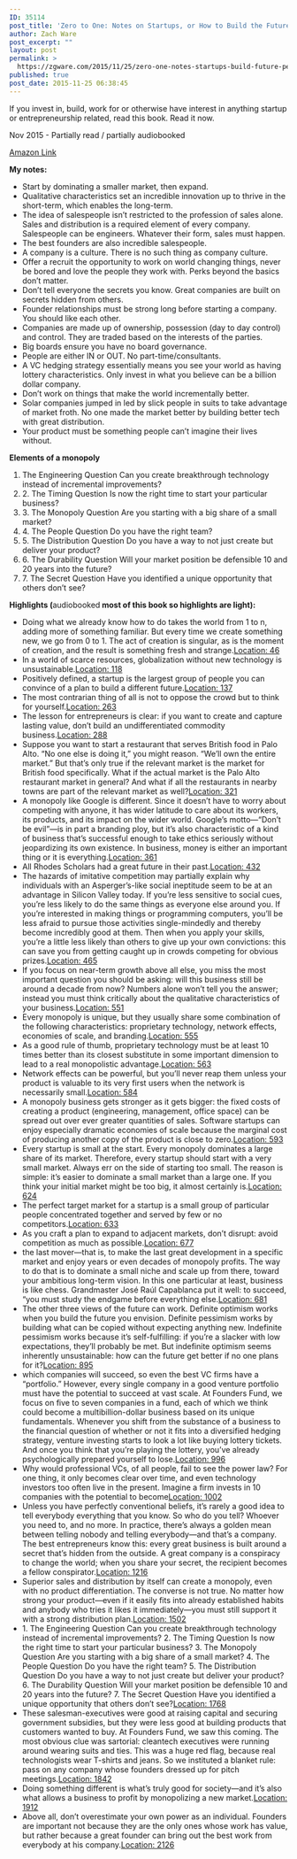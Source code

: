 ```yaml
---
ID: 35114
post_title: 'Zero to One: Notes on Startups, or How to Build the Future &#8211; Peter Thiel, Blake Masters'
author: Zach Ware
post_excerpt: ""
layout: post
permalink: >
  https://zgware.com/2015/11/25/zero-one-notes-startups-build-future-peter-thiel-blake-masters/
published: true
post_date: 2015-11-25 06:38:45
---
```

If you invest in, build, work for or otherwise have interest in anything startup or entrepreneurship related, read this book. Read it now.<!--more-->

Nov 2015 - Partially read / partially audiobooked

<a href="http://www.amazon.com/Zero-One-Notes-Startups-Future/dp/0804139296/ref=sr_1_1?s=books&amp;ie=UTF8&amp;qid=1457188732&amp;sr=1-1&amp;keywords=zero+to+one">Amazon Link</a>
<div>
<div><strong>My notes:</strong></div>
<ul>
	<li>Start by dominating a smaller market, then expand.</li>
	<li>Qualitative characteristics set an incredible innovation up to thrive in the short-term, which enables the long-term.</li>
	<li>The idea of salespeople isn’t restricted to the profession of sales alone. Sales and distribution is a required element of every company. Salespeople can be engineers. Whatever their form, sales must happen.</li>
	<li>The best founders are also incredible salespeople.</li>
	<li>A company is a culture. There is no such thing as company culture.</li>
	<li>Offer a recruit the opportunity to work on world changing things, never be bored and love the people they work with. Perks beyond the basics don’t matter.</li>
	<li>Don’t tell everyone the secrets you know. Great companies are built on secrets hidden from others.</li>
	<li>Founder relationships must be strong long before starting a company. You should like each other.</li>
	<li>Companies are made up of ownership, possession (day to day control) and control. They are traded based on the interests of the parties.</li>
	<li>Big boards ensure you have no board governance.</li>
	<li>People are either IN or OUT. No part-time/consultants.</li>
	<li>A VC hedging strategy essentially means you see your world as having lottery characteristics. Only invest in what you believe can be a billion dollar company.</li>
	<li>Don’t work on things that make the world incrementally better.</li>
	<li>Solar companies jumped in led by slick people in suits to take advantage of market froth. No one made the market better by building better tech with great distribution.</li>
	<li>Your product must be something people can’t imagine their lives without.</li>
</ul>
<div></div>
<div><strong>Elements of a monopoly</strong></div>
<div></div>
<ol>
	<li>The Engineering Question Can you create breakthrough technology instead of incremental improvements?</li>
	<li>2. The Timing Question Is now the right time to start your particular business?</li>
	<li>3. The Monopoly Question Are you starting with a big share of a small market?</li>
	<li>4. The People Question Do you have the right team?</li>
	<li>5. The Distribution Question Do you have a way to not just create but deliver your product?</li>
	<li>6. The Durability Question Will your market position be defensible 10 and 20 years into the future?</li>
	<li>7. The Secret Question Have you identified a unique opportunity that others don’t see?</li>
</ol>
<div></div>
<div><strong>Highlights (</strong>audiobooked<strong> most of this book so highlights are light):</strong></div>
<div></div>
<ul>
	<li>Doing what we already know how to do takes the world from 1 to n, adding more of something familiar. But every time we create something new, we go from 0 to 1. The act of creation is singular, as is the moment of creation, and the result is something fresh and strange.<a href="//book?action=open&amp;asin=B00J6YBOFQ&amp;location=46" target="_window">Location: 46</a></li>
	<li>In a world of scarce resources, globalization without new technology is unsustainable.<a href="//book?action=open&amp;asin=B00J6YBOFQ&amp;location=118" target="_window">Location: 118</a></li>
	<li>Positively defined, a startup is the largest group of people you can convince of a plan to build a different future.<a href="//book?action=open&amp;asin=B00J6YBOFQ&amp;location=137" target="_window">Location: 137</a></li>
	<li>The most contrarian thing of all is not to oppose the crowd but to think for yourself.<a href="//book?action=open&amp;asin=B00J6YBOFQ&amp;location=263" target="_window">Location: 263</a></li>
	<li>The lesson for entrepreneurs is clear: if you want to create and capture lasting value, don’t build an undifferentiated commodity business.<a href="//book?action=open&amp;asin=B00J6YBOFQ&amp;location=288" target="_window">Location: 288</a></li>
	<li>Suppose you want to start a restaurant that serves British food in Palo Alto. “No one else is doing it,” you might reason. “We’ll own the entire market.” But that’s only true if the relevant market is the market for British food specifically. What if the actual market is the Palo Alto restaurant market in general? And what if all the restaurants in nearby towns are part of the relevant market as well?<a href="//book?action=open&amp;asin=B00J6YBOFQ&amp;location=321" target="_window">Location: 321</a></li>
	<li>A monopoly like Google is different. Since it doesn’t have to worry about competing with anyone, it has wider latitude to care about its workers, its products, and its impact on the wider world. Google’s motto—“Don’t be evil”—is in part a branding ploy, but it’s also characteristic of a kind of business that’s successful enough to take ethics seriously without jeopardizing its own existence. In business, money is either an important thing or it is everything.<a href="//book?action=open&amp;asin=B00J6YBOFQ&amp;location=361" target="_window">Location: 361</a></li>
	<li>All Rhodes Scholars had a great future in their past.<a href="//book?action=open&amp;asin=B00J6YBOFQ&amp;location=432" target="_window">Location: 432</a></li>
	<li>The hazards of imitative competition may partially explain why individuals with an Asperger’s-like social ineptitude seem to be at an advantage in Silicon Valley today. If you’re less sensitive to social cues, you’re less likely to do the same things as everyone else around you. If you’re interested in making things or programming computers, you’ll be less afraid to pursue those activities single-mindedly and thereby become incredibly good at them. Then when you apply your skills, you’re a little less likely than others to give up your own convictions: this can save you from getting caught up in crowds competing for obvious prizes.<a href="//book?action=open&amp;asin=B00J6YBOFQ&amp;location=465" target="_window">Location: 465</a></li>
	<li>If you focus on near-term growth above all else, you miss the most important question you should be asking: will this business still be around a decade from now? Numbers alone won’t tell you the answer; instead you must think critically about the qualitative characteristics of your business.<a href="//book?action=open&amp;asin=B00J6YBOFQ&amp;location=551" target="_window">Location: 551</a></li>
	<li>Every monopoly is unique, but they usually share some combination of the following characteristics: proprietary technology, network effects, economies of scale, and branding.<a href="//book?action=open&amp;asin=B00J6YBOFQ&amp;location=555" target="_window">Location: 555</a></li>
	<li>As a good rule of thumb, proprietary technology must be at least 10 times better than its closest substitute in some important dimension to lead to a real monopolistic advantage.<a href="//book?action=open&amp;asin=B00J6YBOFQ&amp;location=563" target="_window">Location: 563</a></li>
	<li>Network effects can be powerful, but you’ll never reap them unless your product is valuable to its very first users when the network is necessarily small.<a href="//book?action=open&amp;asin=B00J6YBOFQ&amp;location=584" target="_window">Location: 584</a></li>
	<li>A monopoly business gets stronger as it gets bigger: the fixed costs of creating a product (engineering, management, office space) can be spread out over ever greater quantities of sales. Software startups can enjoy especially dramatic economies of scale because the marginal cost of producing another copy of the product is close to zero.<a href="//book?action=open&amp;asin=B00J6YBOFQ&amp;location=593" target="_window">Location: 593</a></li>
	<li>Every startup is small at the start. Every monopoly dominates a large share of its market. Therefore, every startup should start with a very small market. Always err on the side of starting too small. The reason is simple: it’s easier to dominate a small market than a large one. If you think your initial market might be too big, it almost certainly is.<a href="//book?action=open&amp;asin=B00J6YBOFQ&amp;location=624" target="_window">Location: 624</a></li>
	<li>The perfect target market for a startup is a small group of particular people concentrated together and served by few or no competitors.<a href="//book?action=open&amp;asin=B00J6YBOFQ&amp;location=633" target="_window">Location: 633</a></li>
	<li>As you craft a plan to expand to adjacent markets, don’t disrupt: avoid competition as much as possible.<a href="//book?action=open&amp;asin=B00J6YBOFQ&amp;location=677" target="_window">Location: 677</a></li>
	<li>the last mover—that is, to make the last great development in a specific market and enjoy years or even decades of monopoly profits. The way to do that is to dominate a small niche and scale up from there, toward your ambitious long-term vision. In this one particular at least, business is like chess. Grandmaster José Raúl Capablanca put it well: to succeed, “you must study the endgame before everything else.<a href="//book?action=open&amp;asin=B00J6YBOFQ&amp;location=681" target="_window">Location: 681</a></li>
	<li>The other three views of the future can work. Definite optimism works when you build the future you envision. Definite pessimism works by building what can be copied without expecting anything new. Indefinite pessimism works because it’s self-fulfilling: if you’re a slacker with low expectations, they’ll probably be met. But indefinite optimism seems inherently unsustainable: how can the future get better if no one plans for it?<a href="//book?action=open&amp;asin=B00J6YBOFQ&amp;location=895" target="_window">Location: 895</a></li>
	<li>which companies will succeed, so even the best VC firms have a “portfolio.” However, every single company in a good venture portfolio must have the potential to succeed at vast scale. At Founders Fund, we focus on five to seven companies in a fund, each of which we think could become a multibillion-dollar business based on its unique fundamentals. Whenever you shift from the substance of a business to the financial question of whether or not it fits into a diversified hedging strategy, venture investing starts to look a lot like buying lottery tickets. And once you think that you’re playing the lottery, you’ve already psychologically prepared yourself to lose.<a href="//book?action=open&amp;asin=B00J6YBOFQ&amp;location=996" target="_window">Location: 996</a></li>
	<li>Why would professional VCs, of all people, fail to see the power law? For one thing, it only becomes clear over time, and even technology investors too often live in the present. Imagine a firm invests in 10 companies with the potential to become<a href="//book?action=open&amp;asin=B00J6YBOFQ&amp;location=1002" target="_window">Location: 1002</a></li>
	<li>Unless you have perfectly conventional beliefs, it’s rarely a good idea to tell everybody everything that you know. So who do you tell? Whoever you need to, and no more. In practice, there’s always a golden mean between telling nobody and telling everybody—and that’s a company. The best entrepreneurs know this: every great business is built around a secret that’s hidden from the outside. A great company is a conspiracy to change the world; when you share your secret, the recipient becomes a fellow conspirator.<a href="//book?action=open&amp;asin=B00J6YBOFQ&amp;location=1216" target="_window">Location: 1216</a></li>
	<li>Superior sales and distribution by itself can create a monopoly, even with no product differentiation. The converse is not true. No matter how strong your product—even if it easily fits into already established habits and anybody who tries it likes it immediately—you must still support it with a strong distribution plan.<a href="//book?action=open&amp;asin=B00J6YBOFQ&amp;location=1502" target="_window">Location: 1502</a></li>
	<li>1. The Engineering Question Can you create breakthrough technology instead of incremental improvements? 2. The Timing Question Is now the right time to start your particular business? 3. The Monopoly Question Are you starting with a big share of a small market? 4. The People Question Do you have the right team? 5. The Distribution Question Do you have a way to not just create but deliver your product? 6. The Durability Question Will your market position be defensible 10 and 20 years into the future? 7. The Secret Question Have you identified a unique opportunity that others don’t see?<a href="//book?action=open&amp;asin=B00J6YBOFQ&amp;location=1768" target="_window">Location: 1768</a></li>
	<li>These salesman-executives were good at raising capital and securing government subsidies, but they were less good at building products that customers wanted to buy. At Founders Fund, we saw this coming. The most obvious clue was sartorial: cleantech executives were running around wearing suits and ties. This was a huge red flag, because real technologists wear T-shirts and jeans. So we instituted a blanket rule: pass on any company whose founders dressed up for pitch meetings.<a href="//book?action=open&amp;asin=B00J6YBOFQ&amp;location=1842" target="_window">Location: 1842</a></li>
	<li>Doing something different is what’s truly good for society—and it’s also what allows a business to profit by monopolizing a new market.<a href="//book?action=open&amp;asin=B00J6YBOFQ&amp;location=1912" target="_window">Location: 1912</a></li>
	<li>Above all, don’t overestimate your own power as an individual. Founders are important not because they are the only ones whose work has value, but rather because a great founder can bring out the best work from everybody at his company.<a href="//book?action=open&amp;asin=B00J6YBOFQ&amp;location=2126" target="_window">Location: 2126</a></li>
</ul>
<div></div>
</div>
<div></div>